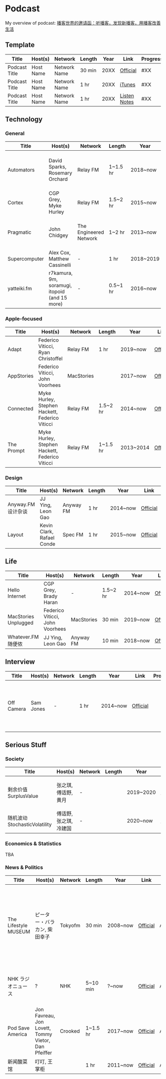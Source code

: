 # Podcast

My overview of podcast: [播客世界的邀请函：听播客，发现新播客，用播客改善生活](https://blog.loikein.one/2020/05/blog-post_51.html)

## Template

| Title | Host(s) | Network | Length | Year | Link | Progress | Notes |
|------------|-------------|--------------|------|-------|-------|-------|--------|
| Podcast Title | Host Name | Network Name | 30 min | 20XX | [Official](#) | \#XX | [🔗](#) |
| Podcast Title | Host Name | Network Name | 1 hr | 20XX | [iTunes](#) | \#XX |  [🔗](#) |
| Podcast Title | Host Name | Network Name | 1 hr | 20XX | [Listen Notes](#) | \#XX | [🔗](#) |

## Technology

### General

| Title | Host(s) | Network | Length | Year | Link | Progress | Notes |
|------------|-------------|--------------|------|------|-------|-------|--------|
| Automators | David Sparks, Rosemary Orchard | Relay FM | 1~1.5 hr | 2018~now | [Official](https://automators.fm/) | Abandoned | David Sparks' voice pitch is way too low it hurts my ears |
| Cortex | CGP Grey, Myke Hurley | Relay FM | 1.5~2 hr | 2015~now | [Official](https://www.relay.fm/cortex/) | \#107 | |
| Pragmatic | John Chidgey | The Engineered Network | 1~2 hr | 2013~now | [Official](https://engineered.network/pragmatic/) | Abandoned | It's more of a monologue than a discussion |
| Supercomputer | Alex Cox, Matthew Cassinelli | - | 1 hr | 2018~2019 | [iTunes](https://podcasts.apple.com/us/podcast/supercomputer/id1423113378/) | Finished | |
| yatteiki.fm | r7kamura, 9m, soramugi, itopoid (and 15 more) | - | 0.5~1 hr | 2016~now | [Official](https://yatteiki.fm/) | \#58 (descending) | Finally a Japanese tech podcast! |

### Apple-focused

| Title | Host(s) | Network | Length | Year | Link | Progress | Notes |
|------------|-------------|--------------|------|------|-------|-------|--------|
| Adapt | Federico Viticci, Ryan Christoffel | Relay FM | 1 hr | 2019~now | [Official](https://www.relay.fm/adapt/) | \#37 | |
| AppStories | Federico Viticci, John Voorhees | MacStories | | 2017~now | [Official](https://appstories.net/) | Abandoned | Feels repetitive with others |
| Connected | Myke Hurley, Stephen Hackett, Federico Viticci | Relay FM | 1.5~2 hr | 2014~now | [Official](https://www.relay.fm/connected/) | \#318 | |
| The Prompt | Myke Hurley, Stephen Hackett, Federico Viticci | Relay FM | 1~1.5 hr | 2013~2014 | [Official](https://www.relay.fm/prompt/) | Finished | Succeeded by Connected |

### Design

| Title | Host(s) | Network | Length | Year | Link | Progress | Notes |
|------------|-------------|--------------|------|------|-------|-------|--------|
| Anyway.FM 设计杂谈 | JJ Ying, Leon Gao | Anyway FM | 1 hr | 2014~now | [Official](https://anyway.fm/) | \#318 | The best independent Chinese podcast |
| Layout | Kevin Clark, Rafael Conde | Spec FM | 1 hr | 2015~now | [Official](https://layout.fm/) | \#70 |  |

## Life

| Title | Host(s) | Network | Length | Year | Link | Progress | Notes |
|------------|-------------|--------------|------|------|-------|-------|--------|
| Hello Internet | CGP Grey, Brady Haran | - | 1.5~2 hr | 2014~now | [Official](https://www.hellointernet.fm/) | \#136 | Hasn't updated since Feb. 2020 |
| MacStories Unplugged | Federico Viticci, John Voorhees | MacStories | 30 min | 2019~now | [Official](https://club.macstories.net/) | #2020-10-17 | Behind Club MacStories subscription wall |
| Whatever.FM 随便侬 | JJ Ying, Leon Gao | Anyway FM | 10 min | 2018~now | [Official](https://whatever.fm/) | \#1 |  |

## Interview

| Title | Host(s) | Network | Length | Year | Link | Progress | Notes |
|------------|-------------|--------------|------|------|-------|-------|--------|
| Off Camera | Sam Jones | - | 1 hr | 2014~now | [Official](https://offcamera.com/) |  | Is actually a TV show with (free) podcast version |

## Serious Stuff

### Society

| Title | Host(s) | Network | Length | Year | Link | Progress | Notes |
|------------|-------------|--------------|------|------|-------|-------|--------|
| 剩余价值 SurplusValue | 张之琪, 傅适野, 黄月 | - |  | 2019~2020 | [Official](https://www.surplusvalue.club/) | Abandoned | I cannot differentiate the hosts;<br>succeeded by StochasticVolatility |
| 随机波动 StochasticVolatility | 傅适野, 张之琪, 冷建国  | - |  | 2020~now | [Official](https://www.stovol.club/) |  | Didn't listen |

### Economics & Statistics

TBA

### News & Politics

| Title | Host(s) | Network | Length | Year | Link | Progress | Notes |
|------------|-------------|--------------|------|------|-------|-------|--------|
| The Lifestyle MUSEUM | ピーター・バラカン, 柴田幸子 | Tokyofm | 30 min | 2008~now | [Official](https://www.tfm.co.jp/podcasts/museum/) | Abandoned | I really like the topics, but the typical Japanese news industry old-guy-and-a-silent-girl model is just disgusting. |
| NHK ラジオニュース | ? | NHK | 5~10 min | ?~now | [Official](https://www.nhk.or.jp/radionews/) | Abandoned | Used to listen everyday to practice my Japanese. |
| Pod Save America | Jon Favreau, Jon Lovett, Tommy Vietor, Dan Pfeiffer | Crooked | 1~1.5 hr | 2017~now | [Official](https://crooked.com/podcast-series/pod-save-america/) | Abandoned | I want to like it, but there are too many (seamless!) ads throughout each ep. |
| 新闻酸菜馆 | 叮叮, 王掌柜 | | 1 hr | 2011~now | [Official](https://since1989.org/) | Abandoned |  |
